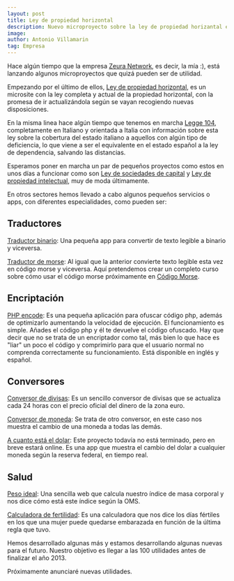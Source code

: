 ```yaml
---
layout: post
title: Ley de propiedad horizontal
description: Nuevo microproyecto sobre la ley de propiedad horizantal en España
image: 
author: Antonio Villamarin
tag: Empresa
---
```


Hace algún tiempo que la empresa [Zeura Network][1], es decir, la mía :), está lanzando algunos microproyectos que quizá pueden ser de utilidad.

Empezando por el último de ellos, [Ley de propiedad horizontal][2], es un microsite con la ley completa y actual de la propiedad horizontal, con la promesa de ir actualizándola según se vayan recogiendo nuevas disposiciones.

En la misma linea hace algún tiempo que tenemos en marcha [Legge 104][3], completamente en Italiano y orientada a Italia con información sobre esta ley sobre la cobertura del estado italiano a aquellos con algún tipo de deficiencia, lo que viene a ser el equivalente en el estado español a la ley de dependencia, salvando las distancias.

Esperamos poner en marcha un par de pequeños proyectos como estos en unos días a funcionar como son [Ley de sociedades de capital][4] y [Ley de propiedad intelectual][5], muy de moda últimamente.

En otros sectores hemos llevado a cabo algunos pequeños servicios o apps, con diferentes especialidades, como pueden ser:

## Traductores

[Traductor binario][6]: Una pequeña app para convertir de texto legible a binario y viceversa.

[Traductor de morse][7]: Al igual que la anterior convierte texto legible esta vez en código morse y viceversa. Aquí pretendemos crear un completo curso sobre cómo usar el código morse próximamente en [Código Morse][8].

## Encriptación

[PHP encode][9]: Es una pequeña aplicación para ofuscar código php, además de optimizarlo aumentando la velocidad de ejecución. El funcionamiento es simple. Añades el código php y él te devuelve el código ofuscado. Hay que decir que no se trata de un encriptador como tal, más bien lo que hace es "liar" un poco el código y comprimirlo para que el usuario normal no comprenda correctamente su funcionamiento. Está disponible en inglés y español.

## Conversores

[Conversor de divisas][10]: Es un sencillo conversor de divisas que se actualiza cada 24 horas con el precio oficial del dinero de la zona euro.

[Conversor de moneda][11]: Se trata de otro conversor, en este caso nos muestra el cambio de una moneda a todas las demás.

[A cuanto está el dolar][12]: Este proyecto todavía no está terminado, pero en breve estará online. Es una app que muestra el cambio del dolar a cualquier moneda según la reserva federal, en tiempo real.

## Salud

[Peso ideal][13]: Una sencilla web que calcula nuestro índice de masa corporal y nos dice cómo está este índice según la OMS.

[Calculadora de fertilidad][14]: Es una calculadora que nos dice los días fértiles en los que una mujer puede quedarse embarazada en función de la última regla que tuvo.

Hemos desarrollado algunas más y estamos desarrollando algunas nuevas para el futuro. Nuestro objetivo es llegar a las 100 utilidades antes de finalizar el año 2013.

Próximamente anunciaré nuevas utilidades.

[1]: http://zeura.com
[2]: http://leydepropiedadhorizontal.com
[3]: http://legge104.com
[4]: http://leydesociedadesdecapital.com
[5]: http://leydepropiedadintelectual.com
[6]: http://traductorbinario.com
[7]: http://traductormorse.com
[8]: http://codigomorse.com
[9]: http://phpencode.org
[10]: http://conversordedivisas.org
[11]: http://conversordemoneda.org
[12]: http://acuantoestaeldolar.com
[13]: http://pesoideal.eu
[14]: http://calculadoradefertilidad.com